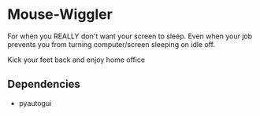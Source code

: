 # Mouse-Wiggler

For when you REALLY don't want your screen to sleep. Even when your job prevents you from turning computer/screen sleeping on idle off.

Kick your feet back and enjoy home office

## Dependencies
- pyautogui
